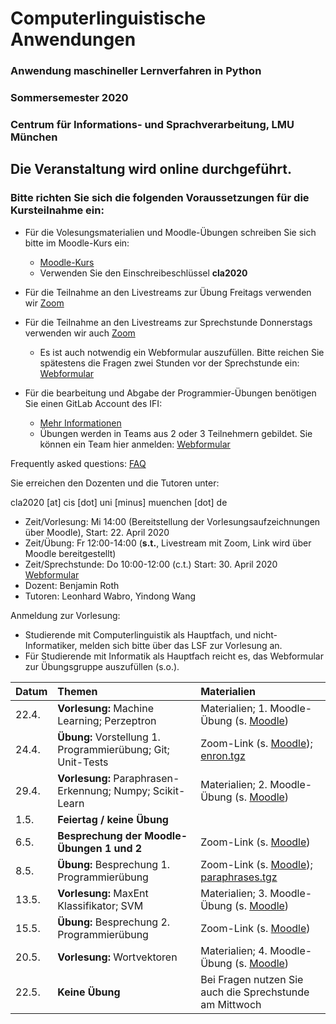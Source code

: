 # Computerlinguistische Anwendungen
### Anwendung maschineller Lernverfahren in Python
### Sommersemester 2020
### Centrum für Informations- und Sprachverarbeitung, LMU München

## Die Veranstaltung wird online durchgeführt.
### Bitte richten Sie sich die folgenden Voraussetzungen für die Kursteilnahme ein:
- Für die Volesungsmaterialien und Moodle-Übungen schreiben Sie sich bitte im Moodle-Kurs ein:
  - [Moodle-Kurs](https://moodle.lmu.de/course/view.php?id=7756)
  - Verwenden Sie den Einschreibeschlüssel **cla2020**
- Für die Teilnahme an den Livestreams zur Übung Freitags verwenden wir [Zoom](https://lmu-munich.zoom.us/)
- Für die Teilnahme an den Livestreams zur Sprechstunde Donnerstags verwenden wir auch [Zoom](https://lmu-munich.zoom.us/)
  - Es ist auch notwendig ein Webformular auszufüllen. Bitte reichen Sie spätestens die Fragen zwei Stunden vor der Sprechstunde ein: [Webformular](https://docs.google.com/forms/d/e/1FAIpQLScPGLfEU67chJU8Koazov6GT2ZF95lPKKa72ggII0_ripC0mQ/viewform?usp=sf_link)
  

- Für die bearbeitung und Abgabe der Programmier-Übungen benötigen Sie einen GitLab Account des IFI: 
  - [Mehr Informationen](https://www.rz.ifi.lmu.de/infos/gitlab_de.html)
  - Übungen werden in Teams aus 2 oder 3 Teilnehmern gebildet. Sie können ein Team hier anmelden: [Webformular](https://docs.google.com/forms/d/e/1FAIpQLSeruhcBY-yY3ixE2NKpUlrVG17RLpkv8UvQVhXdgTgo3ET4ww/viewform?usp=sf_link)

Frequently asked questions: [FAQ](faq.md)

Sie erreichen den Dozenten und die Tutoren unter:

cla2020 [at] cis [dot] uni [minus] muenchen [dot] de

 - Zeit/Vorlesung: Mi 14:00 (Bereitstellung der Vorlesungsaufzeichnungen über Moodle), Start: 22. April 2020
 - Zeit/Übung: Fr 12:00-14:00 (**s.t.**, Livestream mit Zoom, Link wird über Moodle bereitgestellt)
 - Zeit/Sprechstunde: Do 10:00-12:00 (c.t.) Start: 30. April 2020 [Webformular](https://forms.gle/ppm49QruFsmFGJBx5)
 - Dozent: Benjamin Roth
 - Tutoren: Leonhard Wabro, Yindong Wang 

 Anmeldung zur Vorlesung:
 - Studierende mit Computerlinguistik als Hauptfach, und nicht-Informatiker, melden sich bitte über das LSF zur Vorlesung an.
 - Für Studierende mit Informatik als Hauptfach reicht es, das Webformular zur Übungsgruppe auszufüllen (s.o.).
 
| Datum | Themen | Materialien |
|-----------------------------|:--------------------------------|:-------------------------------------------------------------------|
22.4. | **Vorlesung:** Machine Learning; Perzeptron | Materialien; 1. Moodle-Übung (s. [Moodle](https://moodle.lmu.de/course/view.php?id=7756)) |
24.4. | **Übung:** Vorstellung 1. Programmierübung; Git; Unit-Tests | Zoom-Link (s. [Moodle](https://moodle.lmu.de/course/view.php?id=7756)); [enron.tgz](http://www.cis.uni-muenchen.de/~beroth/cla/enron.tgz) |
29.4. | **Vorlesung:** Paraphrasen-Erkennung; Numpy; Scikit-Learn | Materialien; 2. Moodle-Übung (s. [Moodle](https://moodle.lmu.de/course/view.php?id=7756)) |
1.5. | **Feiertag / keine Übung** |  |
6.5. | **Besprechung der Moodle-Übungen 1 und 2** | Zoom-Link (s. [Moodle](https://moodle.lmu.de/course/view.php?id=7756)) |
8.5. | **Übung:** Besprechung 1. Programmierübung | Zoom-Link (s. [Moodle](https://moodle.lmu.de/course/view.php?id=7756)); [paraphrases.tgz](http://www.cis.uni-muenchen.de/~beroth/cla/paraphrases.tgz)  |
13.5. | **Vorlesung:** MaxEnt Klassifikator; SVM | Materialien; 3. Moodle-Übung (s. [Moodle](https://moodle.lmu.de/course/view.php?id=7756)) |
15.5. | **Übung:** Besprechung 2. Programmierübung | Zoom-Link (s. [Moodle](https://moodle.lmu.de/course/view.php?id=7756))  |
20.5. | **Vorlesung:** Wortvektoren | Materialien; 4. Moodle-Übung (s. [Moodle](https://moodle.lmu.de/course/view.php?id=7756)) |
22.5. | **Keine Übung** | Bei Fragen nutzen Sie auch die Sprechstunde am Mittwoch |



